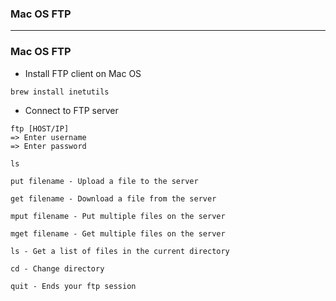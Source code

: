 ### Mac OS FTP

-------------------------------------------------------

### Mac OS FTP

* Install FTP client on Mac OS

```
brew install inetutils
```

* Connect to FTP server

```
ftp [HOST/IP]
=> Enter username
=> Enter password

ls

```

```
put filename - Upload a file to the server

get filename - Download a file from the server

mput filename - Put multiple files on the server

mget filename - Get multiple files on the server

ls - Get a list of files in the current directory

cd - Change directory

quit - Ends your ftp session
```

